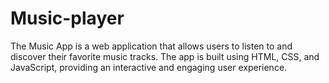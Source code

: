 # Music-player
The Music App is a web application that allows users to listen to and discover their favorite music tracks. The app is built using HTML, CSS, and JavaScript, providing an interactive and engaging user experience.
